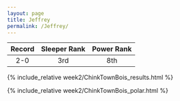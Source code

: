 ```yaml
---
layout: page
title: Jeffrey
permalink: /Jeffrey/
---
```


Record | Sleeper Rank | Power Rank               
:--: | :--: | :--:
2-0 | 3rd | 8th   

{% include_relative week2/ChinkTownBois_results.html %}

{% include_relative week2/ChinkTownBois_polar.html %}
